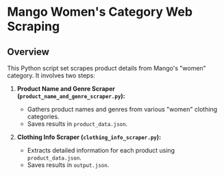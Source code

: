 # Mango Women's Category Web Scraping  
## Overview

This Python script set scrapes product details from Mango's "women" category. It involves two steps:

1. **Product Name and Genre Scraper (`product_name_and_genre_scraper.py`):**
   - Gathers product names and genres from various "women" clothing categories.
   - Saves results in `product_data.json`.

2. **Clothing Info Scraper (`clothing_info_scraper.py`):**
   - Extracts detailed information for each product using `product_data.json`.
   - Saves results in `output.json`.
